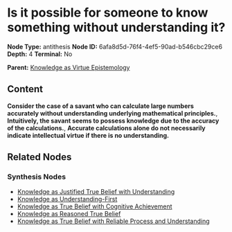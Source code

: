 # Is it possible for someone to know something without understanding it?

**Node Type:** antithesis
**Node ID:** 6afa8d5d-76f4-4ef5-90ad-b546cbc29ce6
**Depth:** 4
**Terminal:** No

**Parent:** [Knowledge as Virtue Epistemology](knowledge-as-virtue-epistemology-synthesis-4654d46a-af86-473e-bacb-4a409905b5cf.md)

## Content

**Consider the case of a savant who can calculate large numbers accurately without understanding underlying mathematical principles.**, **Intuitively, the savant seems to possess knowledge due to the accuracy of the calculations.**, **Accurate calculations alone do not necessarily indicate intellectual virtue if there is no understanding.**

## Related Nodes

### Synthesis Nodes

- [Knowledge as Justified True Belief with Understanding](knowledge-as-justified-true-belief-with-understanding-synthesis-6daa9f86-9dd3-4662-b47a-2dcd42de8793.md)
- [Knowledge as Understanding-First](knowledge-as-understanding-first-synthesis-30e7dc5e-0b41-42f8-b4e9-cc049c890826.md)
- [Knowledge as True Belief with Cognitive Achievement](knowledge-as-true-belief-with-cognitive-achievement-synthesis-494c4cd4-cf6c-4252-b5c4-83f1be64f5bb.md)
- [Knowledge as Reasoned True Belief](knowledge-as-reasoned-true-belief-synthesis-feed1133-8fdd-44bd-843c-c6abe4809169.md)
- [Knowledge as True Belief with Reliable Process and Understanding](knowledge-as-true-belief-with-reliable-process-and-understanding-synthesis-113cbebd-c3b8-41ad-bb31-fa73ef79746a.md)
